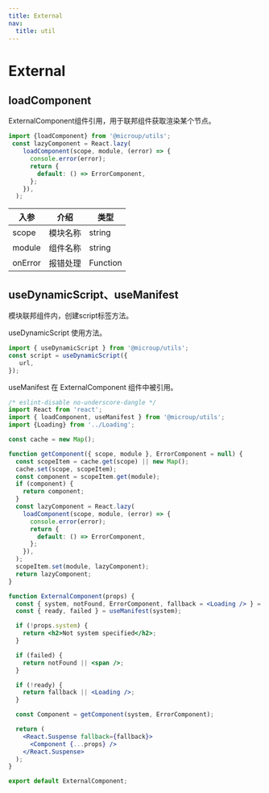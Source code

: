 ```yaml
---
title: External
nav:
  title: util
---
```

# External
## loadComponent

ExternalComponent组件引用，用于联邦组件获取渲染某个节点。

```js
import {loadComponent} from '@microup/utils';
 const lazyComponent = React.lazy(
    loadComponent(scope, module, (error) => {
      console.error(error);
      return {
        default: () => ErrorComponent,
      };
    }),
  );
```

| 入参    | 介绍     | 类型     |
| ------- | -------- | -------- |
| scope   | 模块名称 | string   |
| module  | 组件名称 | string   |
| onError | 报错处理 | Function |



## useDynamicScript、useManifest

模块联邦组件内，创建script标签方法。

useDynamicScript 使用方法。

```js
import { useDynamicScript } from '@microup/utils';  
const script = useDynamicScript({
   url,
});
```

useManifest 在 ExternalComponent 组件中被引用。

```jsx | pure
/* eslint-disable no-underscore-dangle */
import React from 'react';
import { loadComponent, useManifest } from '@microup/utils';
import {Loading} from '../Loading';

const cache = new Map();

function getComponent({ scope, module }, ErrorComponent = null) {
  const scopeItem = cache.get(scope) || new Map();
  cache.set(scope, scopeItem);
  const component = scopeItem.get(module);
  if (component) {
    return component;
  }
  const lazyComponent = React.lazy(
    loadComponent(scope, module, (error) => {
      console.error(error);
      return {
        default: () => ErrorComponent,
      };
    }),
  );
  scopeItem.set(module, lazyComponent);
  return lazyComponent;
}

function ExternalComponent(props) {
  const { system, notFound, ErrorComponent, fallback = <Loading /> } = props;
  const { ready, failed } = useManifest(system);

  if (!props.system) {
    return <h2>Not system specified</h2>;
  }

  if (failed) {
    return notFound || <span />;
  }

  if (!ready) {
    return fallback || <Loading />;
  }

  const Component = getComponent(system, ErrorComponent);

  return (
    <React.Suspense fallback={fallback}>
      <Component {...props} />
    </React.Suspense>
  );
}

export default ExternalComponent;

```


